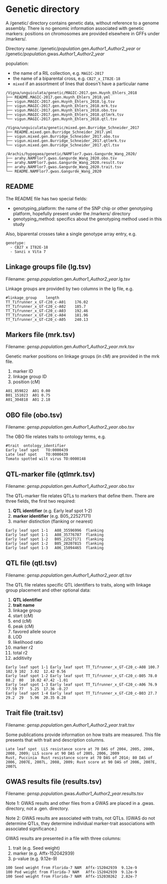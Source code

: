 # Genetic directory

A /genetic/ directory contains genetic data, without reference to a genome assembly. There is no genomic information associated with genetic markers:
positions on chromosomes are provided elsewhere in GFFs under /markers/.

Directory name: /genetic/*population*.gen.*Author1_Author2_year* or /genetic/*population*.gwas.*Author1_Author2_year*

population:
- the name of a RIL collection, e.g. `MAGIC-2017`
- the name of a biparental cross, e.g. `CB27_x_IT82E-18`
- `mixed` if an assortment of lines that doesn't have a particular name

```
/Vigna/unguiculata/genetic/MAGIC-2017.gen.Huynh_Ehlers_2018
├── README.MAGIC-2017.gen.Huynh_Ehlers_2018.yml
├── vigun.MAGIC-2017.gen.Huynh_Ehlers_2018.lg.tsv
├── vigun.MAGIC-2017.gen.Huynh_Ehlers_2018.mrk.tsv
├── vigun.MAGIC-2017.gen.Huynh_Ehlers_2018.obo.tsv
├── vigun.MAGIC-2017.gen.Huynh_Ehlers_2018.qtlmrk.tsv
└── vigun.MAGIC-2017.gen.Huynh_Ehlers_2018.qtl.tsv

/Vigna/unguiculata/genetic/mixed.gen.Burridge_Schneider_2017
├── README.mixed.gen.Burridge_Schneider_2017.yml
├── vigun.mixed.gen.Burridge_Schneider_2017.obo.tsv
├── vigun.mixed.gen.Burridge_Schneider_2017.qtlmrk.tsv
└── vigun.mixed.gen.Burridge_Schneider_2017.qtl.tsv

/Arachis/hypogaea/genetic/NAMFlor7.gwas.Gangurde_Wang_2020/
├── arahy.NAMFlor7.gwas.Gangurde_Wang_2020.obo.tsv
├── arahy.NAMFlor7.gwas.Gangurde_Wang_2020.result.tsv
├── arahy.NAMFlor7.gwas.Gangurde_Wang_2020.trait.tsv
└── README.NAMFlor7.gwas.Gangurde_Wang_2020
```

## README
The README file has two special fields:
- genotyping_platform: the name of the SNP chip or other genotyping platform, hopefully present under the /markers/ directory
- genotyping_method: specifics about the genotyping method used in this study

Also, biparental crosses take a single genotype array entry, e.g.
```
genotype: 
  - CB27 x IT82E-18
  - Sanzi x Vita 7
```

## Linkage groups file (lg.tsv)
Filename: *gensp.population*.gen.*Author1_Author2_year*.lg.tsv

Linkage groups are provided by two columns in the lg file, e.g.
```
#linkage_group    length
TT_Tifrunner_x_GT-C20_c-A01    176.02
TT_Tifrunner_x_GT-C20_c-A02    185.7
TT_Tifrunner_x_GT-C20_c-A03    192.46
TT_Tifrunner_x_GT-C20_c-A04    181.96
TT_Tifrunner_x_GT-C20_c-A05    240.13
```

## Markers file (mrk.tsv)
Filename: *gensp.population*.gen.*Author1_Author2_year*.mrk.tsv

Genetic marker positions on linkage groups (in cM) are provided in the mrk file.
1. marker ID
2. linkage group ID
3. position (cM)
```
A01_859822  A01 0.00
B01_151023  A01 0.75
A01_304818  A01 2.18
```

## OBO file (obo.tsv)
Filename: *gensp.population*.gen.*Author1_Author2_year*.obo.tsv

The OBO file relates traits to ontology terms, e.g.
```
#trait	ontology_identifier
Early leaf spot   TO:0000439
Late leaf spot    TO:0000439
Tomato spotted wilt virus TO:0000148
```

## QTL-marker file (qtlmrk.tsv)
Filename: *gensp.population*.gen.*Author1_Author2_year*.obo.tsv

The QTL-marker file relates QTLs to markers that define them. There are three fields, the first two required:
1. **QTL identifier** (e.g. Early leaf spot 1-2)
2. **marker identifier** (e.g. B05_22527171)
3. marker distinction (flanking or nearest)
```
Early leaf spot 1-1   A08_35596996  flanking
Early leaf spot 1-1   A08_35776787  flanking
Early leaf spot 1-2   B05_22527171  flanking
Early leaf spot 1-2   B05_20207815  flanking
Early leaf spot 1-3   A06_15094465  flanking
```

## QTL file (qtl.tsv)
Filename: *gensp.population*.gen.*Author1_Author2_year*.qtl.tsv

The QTL file relates specific QTL identifiers to traits, along with linkage group placement and other optional data:
1. **QTL identifier**
2. **trait name**
3. linkage group
4. start (cM)
5. end (cM)
6. peak (cM)
7. favored allele source
8. LOD
9. likelihood ratio
10. marker r2
11. total r2
12. additivity 
```
Early leaf spot 1-1 Early leaf spot TT_Tifrunner_x_GT-C20_c-A08 100.7 102.9 102  3.02  12.42 0.56
Early leaf spot 1-2 Early leaf spot TT_Tifrunner_x_GT-C20_c-B05 78.0  80.2  80   10.02 47.42 -1.01
Early leaf spot 1-3 Early leaf spot TT_Tifrunner_x_GT-C20_c-A06 76.9  77.59 77   5.25  17.36 -0.27
Early leaf spot 1-4 Early leaf spot TT_Tifrunner_x_GT-C20_c-B03 27.7  29.2  29   5.96  20.35 0.28
```

## Trait file (trait.tsv)
Filename: *gensp.population*.gen.*Author1_Author2_year*.trait.tsv

Some publications provide information on how traits are measured. This file presents that with trait and description columns.
```
Late leaf spot	LLS resistance score at 70 DAS of 2004, 2005, 2006, 2008, 2009; LLS score at 90 DAS of 2005, 2006, 2009
Rust, Puccinia	Rust resistance score at 70 DAS of 2014; 80 DAS of 2006, 2007E, 2007L, 2008, 2009; Rust score at 90 DAS of 2006, 2007E, 2007L
```

## GWAS results file (results.tsv)
Filename: *gensp.population*.gwas.*Author1_Author2_year*.results.tsv

Note 1: GWAS results and other files from a GWAS are placed in a .gwas. directory, not a .gen. directory.

Note 2: GWAS results are associated with traits, not QTLs. (GWAS do not determine QTLs, they determine individual marker-trait associations with associated significance.)

GWAS results are presented in a file with three columns:
1. trait (e.g. Seed weight)
2. marker (e.g. Affx-152042939)
3. p-value (e.g. 9.12e-9)
```
100 Seed weight from Florida-7 NAM  Affx-152042939  9.12e-9
100 Pod weight from Florida-7 NAM   Affx-152042939  9.12e-9
100 Seed weight from Florida-7 NAM  Affx-152030262  2.82e-7
```
